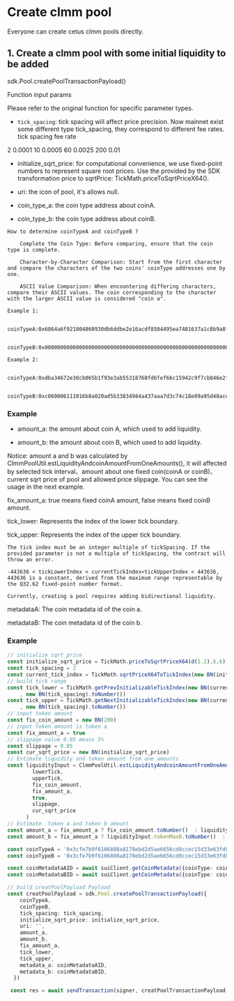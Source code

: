 # Create clmm pool

Everyone can create cetus clmm pools directly.

## 1. Create a clmm pool with some initial liquidity to be added

sdk.Pool.createPoolTransactionPayload()

Function input params

Please refer to the original function for specific parameter types.

+ `tick_spacing`: tick spacing will affect price precision. Now mainnet exist some different type tick_spacing, they correspond to different fee rates.
tick spacing fee rate

2 0.0001
10 0.0005
60 0.0025
200 0.01

+ initialize_sqrt_price: for computational convenience, we use fixed-point numbers to represent square root prices. Use the provided by the SDK transformation price to sqrtPrice: TickMath.priceToSqrtPriceX64().

+ uri: the icon of pool, it's allows null.

+ coin_type_a: the coin type address about coinA.

+ coin_type_b: the coin type address about coinB.

```
How to determine coinTypeA and coinTypeB ?

    Complete the Coin Type: Before comparing, ensure that the coin type is complete.

    Character-by-Character Comparison: Start from the first character and compare the characters of the two coins' coinType addresses one by one.

    ASCII Value Comparison: When encountering differing characters, compare their ASCII values. The coin corresponding to the character with the larger ASCII value is considered "coin a".

Example 1:

    coinTypeA:0x6864a6f921804860930db6ddbe2e16acdf8504495ea7481637a1c8b9a8fe54b::cetus::CETUS

    coinTypeB:0x0000000000000000000000000000000000000000000000000000000000000002::sui::SUI

Example 2:

    coinTypeA:0xdba34672e30cb065b1f93e3ab55318768fd6fef66c15942c9f7cb846e2f900e7::usdc::USDC

    coinTypeB:0xc060006111016b8a020ad5b33834984a437aaa7d3c74c18e09a95d48aceab08c::coin::COIN
```

### Example

+ amount_a: the amount about coin A, which used to add liquidity.

+ amount_b: the amount about coin B, which used to add liquidity.

Notice: amount a and b was calculated by ClmmPoolUtil.estLiquidityAndcoinAmountFromOneAmounts(), it will affected by selected tick interval、amount about one fixed coin(coinA or coinB)、current sqrt price of pool and allowed price slippage. You can see the usage in the next example.

fix_amount_a: true means fixed coinA amount, false means fixed coinB amount.

tick_lower: Represents the index of the lower tick boundary.

tick_upper: Represents the index of the upper tick boundary.

```
The tick index must be an integer multiple of tickSpacing. If the provided parameter is not a multiple of tickSpacing, the contract will throw an error.

-443636 < tickLowerIndex < currentTickIndex<tickUpperIndex < 443636, 443636 is a constant, derived from the maximum range representable by the Q32.62 fixed-point number format.

Currently, creating a pool requires adding bidirectional liquidity.
```

metadataA: The coin metadata id of the coin a.

metadataB: The coin metadata id of the coin b.


### Example

```typescript
// initialize sqrt_price
const initialize_sqrt_price = TickMath.priceToSqrtPriceX64(d(1.2),6,6).toString()
const tick_spacing = 2
const current_tick_index = TickMath.sqrtPriceX64ToTickIndex(new BN(initialize_sqrt_price))
// build tick range
const tick_lower = TickMath.getPrevInitializableTickIndex(new BN(current_tick_index).toNumber()
    , new BN(tick_spacing).toNumber())
const tick_upper = TickMath.getNextInitializableTickIndex(new BN(current_tick_index).toNumber()
    , new BN(tick_spacing).toNumber())
// input token amount
const fix_coin_amount = new BN(200)
// input token amount is token a
const fix_amount_a = true
// slippage value 0.05 means 5%
const slippage = 0.05
const cur_sqrt_price = new BN(initialize_sqrt_price)
// Estimate liquidity and token amount from one amounts
const liquidityInput = ClmmPoolUtil.estLiquidityAndcoinAmountFromOneAmounts(
        lowerTick,
        upperTick,
        fix_coin_amount,
        fix_amount_a,
        true,
        slippage,
        cur_sqrt_price
      )
// Estimate  token a and token b amount
const amount_a = fix_amount_a ? fix_coin_amount.toNumber()  : liquidityInput.tokenMaxA.toNumber()
const amount_b = fix_amount_a ? liquidityInput.tokenMaxB.toNumber()  : fix_coin_amount.toNumber()

const coinTypeA = '0x3cfe7b9f6106808a8178ebd2d5ae6656cd0ccec15d33e63fd857c180bde8da75::coin:CetusUSDT'
const coinTypeB = '0x3cfe7b9f6106808a8178ebd2d5ae6656cd0ccec15d33e63fd857c180bde8da75::coin::CetusUSDC'

const coinMetadataAID = await suiClient.getCoinMetadata({coinType: coinTypeA}).id
const coinMetadataBID = await suiClient.getCoinMetadata({coinType: coinTypeB}).id

// build creatPoolPayload Payload
const creatPoolPayload = sdk.Pool.createPoolTransactionPayload({
    coinTypeA,
    coinTypeB,
    tick_spacing: tick_spacing,
    initialize_sqrt_price: initialize_sqrt_price,
    uri: '',
    amount_a,
    amount_b,
    fix_amount_a,
    tick_lower,
    tick_upper,
    metadata_a: coinMetadataAID,
    metadata_b: coinMetadataBID,
  })

 const res = await sendTransaction(signer, creatPoolTransactionPayload,true)
```
